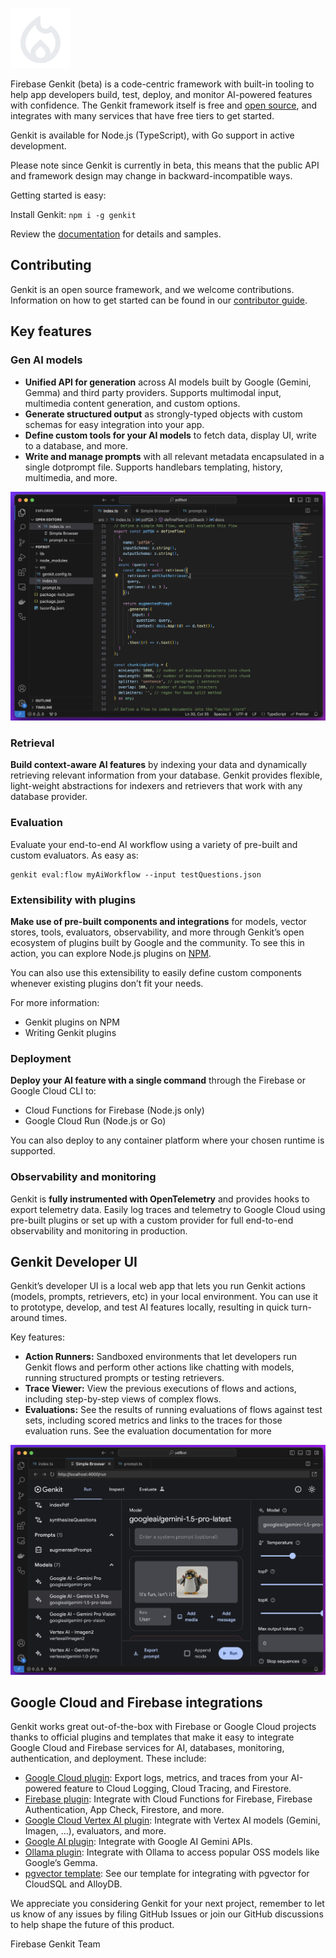 ![Firebase Genkit logo](docs/resources/genkit-logo.png 'Firebase Genkit')

Firebase Genkit (beta) is a code-centric framework with built-in tooling to help app developers build, test, deploy, and monitor AI-powered features with confidence. The Genkit framework itself is free and [open source](./LICENSE), and integrates with many services that have free tiers to get started.

Genkit is available for Node.js (TypeScript), with Go support in active development.

Please note since Genkit is currently in beta, this means that the public API and framework design may change in backward-incompatible ways.

Getting started is easy:

Install Genkit: `npm i -g genkit`

Review the [documentation](https://firebase.google.com/docs/genkit) for details and samples.

## Contributing

Genkit is an open source framework, and we welcome contributions. Information on how to get started can be found in our [contributor guide](CONTRIBUTING.md).

## Key features

### Gen AI models

- **Unified API for generation** across AI models built by Google (Gemini, Gemma) and third party providers. Supports multimodal input, multimedia content generation, and custom options.
- **Generate structured output** as strongly-typed objects with custom schemas for easy integration into your app.
- **Define custom tools for your AI models** to fetch data, display UI, write to a database, and more.
- **Write and manage prompts** with all relevant metadata encapsulated in a single dotprompt file. Supports handlebars templating, history, multimedia, and more.

![Screenshot of IDE showing Firebase Genkit RAG sample code](docs/resources/readme-rag-screenshot.png)

### Retrieval

**Build context-aware AI features** by indexing your data and dynamically retrieving relevant information from your database. Genkit provides flexible, light-weight abstractions for indexers and retrievers that work with any database provider.

### Evaluation

Evaluate your end-to-end AI workflow using a variety of pre-built and custom evaluators. As easy as:

```
genkit eval:flow myAiWorkflow --input testQuestions.json
```

### Extensibility with plugins

**Make use of pre-built components and integrations** for models, vector stores, tools, evaluators, observability, and more through Genkit’s open ecosystem of plugins built by Google and the community. To see this in action, you can explore Node.js plugins on [NPM](https://www.npmjs.com/search?q=keywords:genkit-plugin).

You can also use this extensibility to easily define custom components whenever existing plugins don’t fit your needs.

For more information:

- Genkit plugins on NPM
- Writing Genkit plugins

### Deployment

**Deploy your AI feature with a single command** through the Firebase or Google Cloud CLI to:

- Cloud Functions for Firebase (Node.js only)
- Google Cloud Run (Node.js or Go)

You can also deploy to any container platform where your chosen runtime is supported.

### Observability and monitoring

Genkit is **fully instrumented with OpenTelemetry** and provides hooks to export telemetry data. Easily log traces and telemetry to Google Cloud using pre-built plugins or set up with a custom provider for full end-to-end observability and monitoring in production.

## Genkit Developer UI

Genkit’s developer UI is a local web app that lets you run Genkit actions (models, prompts, retrievers, etc) in your local environment. You can use it to prototype, develop, and test AI features locally, resulting in quick turn-around times.

Key features:

- **Action Runners:** Sandboxed environments that let developers run Genkit flows and perform other actions like chatting with models, running structured prompts or testing retrievers.
- **Trace Viewer:** View the previous executions of flows and actions, including step-by-step views of complex flows.
- **Evaluations:** See the results of running evaluations of flows against test sets, including scored metrics and links to the traces for those evaluation runs. See the evaluation documentation for more

![Screenshot of IDE showing Firebase Genkit RAG sample code](docs/resources/readme-ui-screenshot.png)

## Google Cloud and Firebase integrations

Genkit works great out-of-the-box with Firebase or Google Cloud projects thanks to official plugins and templates that make it easy to integrate Google Cloud and Firebase services for AI, databases, monitoring, authentication, and deployment. These include:

- [Google Cloud plugin](https://firebase.google.com/docs/genkit/plugins/google-cloud): Export logs, metrics, and traces from your AI-powered feature to Cloud Logging, Cloud Tracing, and Firestore.
- [Firebase plugin](https://firebase.google.com/docs/genkit/plugins/firebase): Integrate with Cloud Functions for Firebase, Firebase Authentication, App Check, Firestore, and more.
- [Google Cloud Vertex AI plugin](https://firebase.google.com/docs/genkit/plugins/vertex-ai): Integrate with Vertex AI models (Gemini, Imagen, …), evaluators, and more.
- [Google AI plugin](https://firebase.google.com/docs/genkit/plugins/google-genai): Integrate with Google AI Gemini APIs.
- [Ollama plugin](https://firebase.google.com/docs/genkit/plugins/ollama): Integrate with Ollama to access popular OSS models like Google’s Gemma.
- [pgvector template](https://firebase.google.com/docs/genkit/templates/pgvector): See our template for integrating with pgvector for CloudSQL and AlloyDB.

We appreciate you considering Genkit for your next project, remember to let us know of any issues by filing GitHub Issues or join our GitHub discussions to help shape the future of this product.

Firebase Genkit Team

